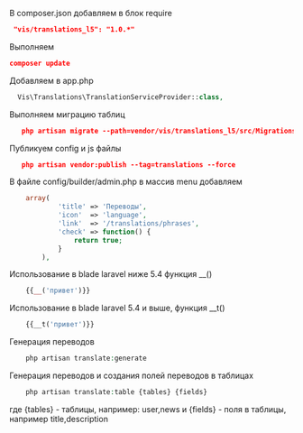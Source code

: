 
В composer.json добавляем в блок require
```json
 "vis/translations_l5": "1.0.*"
```

Выполняем
```json
composer update
```

Добавляем в app.php
```php
  Vis\Translations\TranslationServiceProvider::class,
```

Выполняем миграцию таблиц
```json
   php artisan migrate --path=vendor/vis/translations_l5/src/Migrations
```

Публикуем config и js файлы
```json
   php artisan vendor:publish --tag=translations --force
```

В файле config/builder/admin.php в массив menu добавляем
```php
 	array(
            'title' => 'Переводы',
            'icon'  => 'language',
            'link'  => '/translations/phrases',
            'check' => function() {
                return true;
            }
        ),
```

Использование в blade laravel ниже 5.4 функция __()
```php
 	{{__('привет')}}
```

Использование в blade laravel 5.4 и выше, функция __t()
```php
 	{{__t('привет')}}
```

Генерация переводов
```php
 	php artisan translate:generate
```

Генерация переводов и создания полей переводов в таблицах
```php
 	php artisan translate:table {tables} {fields}
```
где {tables} - таблицы, например: user,news
и {fields} - поля в таблицы, например title,description


